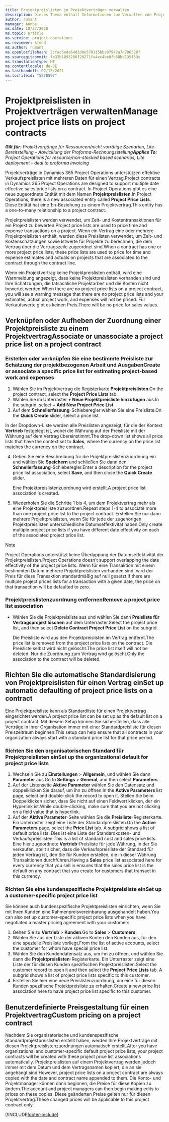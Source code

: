```yaml
---
title: Projektpreislisten in Projektverträgen verwalten
description: Dieses Thema enthält Informationen zum Verwalten von Projektpreislisten für Projektverträge.
author: rumant
manager: Annbe
ms.date: 10/27/2020
ms.topic: article
ms.service: project-operations
ms.reviewer: kfend
ms.author: rumant
ms.openlocfilehash: 2cfac6eda64d1d8e578115bba07942a7d786328f
ms.sourcegitcommit: fa32b1893286f20271fa4ec4be8fc68bd135f53c
ms.translationtype: HT
ms.contentlocale: de-DE
ms.lasthandoff: 02/15/2021
ms.locfileid: "5278597"
---
```

# <a name="manage-project-price-lists-on-project-contracts"></a><span data-ttu-id="f25ce-103">Projektpreislisten in Projektverträgen verwalten</span><span class="sxs-lookup"><span data-stu-id="f25ce-103">Manage project price lists on project contracts</span></span>

<span data-ttu-id="f25ce-104">_**Gilt für:** Projektvorgänge für Ressourcen/nicht vorrätige Szenarien, Lite-Bereitstellung – Abwicklung der Proforma-Rechnungsstellung_</span><span class="sxs-lookup"><span data-stu-id="f25ce-104">_**Applies To:** Project Operations for resource/non-stocked based scenarios, Lite deployment - deal to proforma invoicing_</span></span>

<span data-ttu-id="f25ce-105">Projektverträge in Dynamics 365 Project Operations unterstützen effektive Verkaufspreislisten mit mehreren Daten für einen Vertrag.</span><span class="sxs-lookup"><span data-stu-id="f25ce-105">Project contracts in Dynamics 365 Project Operations are designed to support multiple date effective sales price lists on a contract.</span></span> <span data-ttu-id="f25ce-106">In Project Operations gibt es eine neue zugeordnete Entität mit dem Namen **Projektpreislisten**.</span><span class="sxs-lookup"><span data-stu-id="f25ce-106">In Project Operations, there is a new associated entity called **Project Price Lists**.</span></span> <span data-ttu-id="f25ce-107">Diese Entität hat eine 1:n-Beziehung zu einem Projektvertrag.</span><span class="sxs-lookup"><span data-stu-id="f25ce-107">This entity has a one-to-many relationship to a project contract.</span></span>

<span data-ttu-id="f25ce-108">Projektpreislisten werden verwendet, um Zeit- und Kostentransaktionen für ein Projekt zu bewerten.</span><span class="sxs-lookup"><span data-stu-id="f25ce-108">Project price lists are used to price time and expense transactions on a project.</span></span> <span data-ttu-id="f25ce-109">Wenn ein Vertrag eine oder mehrere Projektpreislisten enthält, werden diese Preislisten verwendet, um Zeit- und Kostenschätzungen sowie Istwerte für Projekte zu berechnen, die dem Vertrag über die Vertragszeile zugeordnet sind.</span><span class="sxs-lookup"><span data-stu-id="f25ce-109">When a contract has one or more project price lists, these price lists are used to price for time and expense estimates and actuals on projects that are associated to the contract through the contract line.</span></span>

<span data-ttu-id="f25ce-110">Wenn ein Projektvertrag keine Projektpreislisten enthält, wird eine Warnmeldung angezeigt, dass keine Projektpreislisten vorhanden sind und Ihre Schätzungen, die tatsächliche Projektarbeit und die Kosten nicht bewertet werden.</span><span class="sxs-lookup"><span data-stu-id="f25ce-110">When there are no project price lists on a project contract, you will see a warning message that there are no project price lists and your estimates, actual project work, and expenses will not be priced.</span></span> <span data-ttu-id="f25ce-111">Für Verkaufswerte gibt es keinen Preis.</span><span class="sxs-lookup"><span data-stu-id="f25ce-111">There will be no price for sales values.</span></span>

## <a name="associate-or-unassociate-a-project-price-list-on-a-project-contract"></a><span data-ttu-id="f25ce-112">Verknüpfen oder Aufheben der Zuordnung einer Projektpreisliste zu einem Projektvertrag</span><span class="sxs-lookup"><span data-stu-id="f25ce-112">Associate or unassociate a project price list on a project contract</span></span>

### <a name="create-or-associate-a-specific-price-list-for-estimating-project-based-work-and-expenses"></a><span data-ttu-id="f25ce-113">Erstellen oder verknüpfen Sie eine bestimmte Preisliste zur Schätzung der projektbezogenen Arbeit und Ausgaben</span><span class="sxs-lookup"><span data-stu-id="f25ce-113">Create or associate a specific price list for estimating project-based work and expenses</span></span>

1. <span data-ttu-id="f25ce-114">Wählen Sie im Projektvertrag die Registerkarte **Projektpreislisten**.</span><span class="sxs-lookup"><span data-stu-id="f25ce-114">On the project contract, select the **Project Price Lists** tab.</span></span>
2. <span data-ttu-id="f25ce-115">Wählen Sie im Unterraster **+ Neue Projektpreisliste hinzufügen** aus.</span><span class="sxs-lookup"><span data-stu-id="f25ce-115">In the subgrid, select **+ Add New Project Price List**.</span></span>
3. <span data-ttu-id="f25ce-116">Auf dem **Schnellerfassung**-Schieberegler wählen Sie eine Preisliste.</span><span class="sxs-lookup"><span data-stu-id="f25ce-116">On the **Quick Create** slider, select a price list.</span></span> 

  <span data-ttu-id="f25ce-117">In der Dropdown-Liste werden alle Preislisten angezeigt, für die der Kontext **Vertrieb** festgelegt ist, wobei die Währung auf der Preisliste mit der Währung auf dem Vertrag übereinstimmt.</span><span class="sxs-lookup"><span data-stu-id="f25ce-117">The drop-down list shows all price lists that have the context set to **Sales**, where the currency on the price list matches the currency on the contract.</span></span>
  
4. <span data-ttu-id="f25ce-118">Geben Sie eine Beschreibung für die Projektpreislistenzuordnung ein und wählen Sie **Speichern** und schließen Sie dann den **Schnellerfassung**-Schieberegler.</span><span class="sxs-lookup"><span data-stu-id="f25ce-118">Enter a description for the project price list association, select **Save**, and then close the **Quick Create** slider.</span></span>

   <span data-ttu-id="f25ce-119">Eine Projektpreislistenzuordnung wird erstellt.</span><span class="sxs-lookup"><span data-stu-id="f25ce-119">A project price list association is created.</span></span>
   
5. <span data-ttu-id="f25ce-120">Wiederholen Sie die Schritte 1 bis 4, um dem Projektvertrag mehr als eine Projektpreisliste zuzuordnen.</span><span class="sxs-lookup"><span data-stu-id="f25ce-120">Repeat steps 1-4 to associate more than one project price list to the project contract.</span></span> <span data-ttu-id="f25ce-121">Erstellen Sie nur dann mehrere Projektpreislisten, wenn Sie für jede der zugehörigen Projektpreislisten unterschiedliche Datumseffektivität haben.</span><span class="sxs-lookup"><span data-stu-id="f25ce-121">Only create multiple project price lists if you have different date effectivity on each of the associated project price list.</span></span>

> [!NOTE]
> <span data-ttu-id="f25ce-122">Project Operations unterstützt keine Überlappung der Datumseffektivität der Projektpreislisten.</span><span class="sxs-lookup"><span data-stu-id="f25ce-122">Project Operations doesn't support overlapping the date effectivity of the project price lists.</span></span> <span data-ttu-id="f25ce-123">Wenn für eine Transaktion mit einem bestimmten Datum mehrere Projektpreislisten vorhanden sind, wird der Preis für diese Transaktion standardmäßig auf null gesetzt.</span><span class="sxs-lookup"><span data-stu-id="f25ce-123">If there are multiple project prices lists for a transaction with a given date, the price on that transaction will be defaulted to zero.</span></span>

### <a name="remove-a-project-price-list-association"></a><span data-ttu-id="f25ce-124">Projektpreislistenzuordnung entfernen</span><span class="sxs-lookup"><span data-stu-id="f25ce-124">Remove a project price list association</span></span>

- <span data-ttu-id="f25ce-125">Wählen Sie die Projektpreisliste aus und wählen Sie dann **Preisliste für Vertragsprojekt löschen** auf dem Unterraster.</span><span class="sxs-lookup"><span data-stu-id="f25ce-125">Select the project price list, and then select **Delete Contract Project Price List** on the subgrid.</span></span> 

  <span data-ttu-id="f25ce-126">Die Preisliste wird aus den Projektpreislisten im Vertrag entfernt.</span><span class="sxs-lookup"><span data-stu-id="f25ce-126">The price list is removed from the project price lists on the contract.</span></span> <span data-ttu-id="f25ce-127">Die Preisliste selbst wird nicht gelöscht.</span><span class="sxs-lookup"><span data-stu-id="f25ce-127">The price list itself will not be deleted.</span></span> <span data-ttu-id="f25ce-128">Nur die Zuordnung zum Vertrag wird gelöscht.</span><span class="sxs-lookup"><span data-stu-id="f25ce-128">Only the association to the contract will be deleted.</span></span>

## <a name="set-up-automatic-defaulting-of-project-price-lists-on-a-contract"></a><span data-ttu-id="f25ce-129">Richten Sie die automatische Standardisierung von Projektpreislisten für einen Vertrag ein</span><span class="sxs-lookup"><span data-stu-id="f25ce-129">Set up automatic defaulting of project price lists on a contract</span></span>

<span data-ttu-id="f25ce-130">Eine Projektpreisliste kann als Standardliste für einen Projektvertrag eingerichtet werden.</span><span class="sxs-lookup"><span data-stu-id="f25ce-130">A project price list can be set up as the default list on a project contract.</span></span> <span data-ttu-id="f25ce-131">Mit diesem Setup können Sie sicherstellen, dass alle Verträge in Ihrer Organisation immer mit einer Standardpreisliste für diesen Preiszeitraum beginnen.</span><span class="sxs-lookup"><span data-stu-id="f25ce-131">This setup can help ensure that all contracts in your organization always start with a standard price list for that price period.</span></span>

### <a name="set-up-the-organizational-default-for-project-price-lists"></a><span data-ttu-id="f25ce-132">Richten Sie den organisatorischen Standard für Projektpreislisten ein</span><span class="sxs-lookup"><span data-stu-id="f25ce-132">Set up the organizational default for project price lists</span></span>

1. <span data-ttu-id="f25ce-133">Wechseln Sie zu **Einstellungen** > **Allgemein**, und wählen Sie dann **Parameter** aus.</span><span class="sxs-lookup"><span data-stu-id="f25ce-133">Go to **Settings** > **General**, and then select **Parameters**.</span></span>
2. <span data-ttu-id="f25ce-134">Auf der Listenseite **Aktive Parameter** wählen Sie den Datensatz und doppelklicken Sie darauf, um ihn zu öffnen.</span><span class="sxs-lookup"><span data-stu-id="f25ce-134">In the **Active Parameters** list page, select and double-click the record to open it.</span></span> <span data-ttu-id="f25ce-135">Stellen Sie beim Doppelklicken sicher, dass Sie nicht auf einen Feldwert klicken, der ein Hyperlink ist.</span><span class="sxs-lookup"><span data-stu-id="f25ce-135">While double–clicking, make sure that you are not clicking on a field value that is hyperlink.</span></span> 
3. <span data-ttu-id="f25ce-136">Auf der **Aktive Parameter**-Seite wählen Sie die **Preisliste**-Registerkarte. Ein Unterraster zeigt eine Liste der Standardpreislisten.</span><span class="sxs-lookup"><span data-stu-id="f25ce-136">On the **Active Parameters** page, select the **Price List** tab. A subgrid shows a list of default price lists.</span></span> <span data-ttu-id="f25ce-137">Dies ist eine Liste der Standardkosten- und Verkaufspreislisten.</span><span class="sxs-lookup"><span data-stu-id="f25ce-137">This is a list of standard cost and sales price lists.</span></span> <span data-ttu-id="f25ce-138">Eine hier zugeordnete **Vertrieb**-Preisliste für jede Währung, in der Sie verkaufen, stellt sicher, dass die Verkaufspreisliste der Standard für jeden Vertrag ist, den Sie für Kunden erstellen, die in dieser Währung Transaktionen durchführen.</span><span class="sxs-lookup"><span data-stu-id="f25ce-138">Having a **Sales** price list associated here for every currency that you sell in ensures that the sales price list is the default on any contract that you create for customers that transact in this currency.</span></span>

### <a name="set-up-a-customer-specific-project-price-list"></a><span data-ttu-id="f25ce-139">Richten Sie eine kundenspezifische Projektpreisliste ein</span><span class="sxs-lookup"><span data-stu-id="f25ce-139">Set up a customer-specific project price list</span></span>

<span data-ttu-id="f25ce-140">Sie können auch kundenspezifische Projektpreislisten einrichten, wenn Sie mit Ihren Kunden eine Rahmenpreisvereinbarung ausgehandelt haben.</span><span class="sxs-lookup"><span data-stu-id="f25ce-140">You can also set up customer–specific project price lists when you have negotiated a master pricing agreement with your customers.</span></span>

1. <span data-ttu-id="f25ce-141">Gehen Sie zu **Vertrieb** > **Kunden**.</span><span class="sxs-lookup"><span data-stu-id="f25ce-141">Go to **Sales** > **Customers**.</span></span>
2. <span data-ttu-id="f25ce-142">Wählen Sie aus der Liste der aktiven Konten den Kunden aus, für den eine spezielle Preisliste vorliegt.</span><span class="sxs-lookup"><span data-stu-id="f25ce-142">From the list of active accounts, select the customer for whom have special price list.</span></span>
3. <span data-ttu-id="f25ce-143">Wählen Sie den Kundendatensatz aus, um ihn zu öffnen, und wählen Sie dann die **Projektpreislisten**-Registerkarte. Ein Unterraster zeigt eine Liste der für diesen Kunden spezifischen Projektpreislisten.</span><span class="sxs-lookup"><span data-stu-id="f25ce-143">Select the customer record to open it and then select the **Project Price Lists** tab. A subgrid shows a list of project price lists specific to this customer.</span></span> 
4. <span data-ttu-id="f25ce-144">Erstellen Sie hier eine neue Preislistenzuordnung, um eine für diesen Kunden spezifische Projektpreisliste zu erhalten.</span><span class="sxs-lookup"><span data-stu-id="f25ce-144">Create a new price list association here to have project price list specific to this customer.</span></span>

## <a name="custom-pricing-on-a-project-contract"></a><span data-ttu-id="f25ce-145">Benutzerdefinierte Preisgestaltung für einen Projektvertrag</span><span class="sxs-lookup"><span data-stu-id="f25ce-145">Custom pricing on a project contract</span></span>

<span data-ttu-id="f25ce-146">Nachdem Sie organisatorische und kundenspezifische Standardprojektpreislisten erstellt haben, werden Ihre Projektverträge mit diesen Projektpreislistenzuordnungen automatisch erstellt.</span><span class="sxs-lookup"><span data-stu-id="f25ce-146">After you have organizational and customer-specific default project price lists, your project contracts will be created with these project price list associations automatically.</span></span> <span data-ttu-id="f25ce-147">Projektpreislisten auf einem Projektvertrag werden jedoch immer mit dem Datum und dem Vertragsnamen kopiert, die an sie angehängt sind.</span><span class="sxs-lookup"><span data-stu-id="f25ce-147">However, project price lists on a project contract are always copied with the date and contract name appended to them.</span></span> <span data-ttu-id="f25ce-148">Die Konto- und Projektmanager können dann beginnen, die Preise für diese Kopien zu ändern.</span><span class="sxs-lookup"><span data-stu-id="f25ce-148">The account and project managers can then begin making edits to prices on these copies.</span></span> <span data-ttu-id="f25ce-149">Diese geänderten Preise gelten nur für diesen Projektvertrag.</span><span class="sxs-lookup"><span data-stu-id="f25ce-149">These changed prices will be applicable to this project contract only.</span></span>


[!INCLUDE[footer-include](../includes/footer-banner.md)]